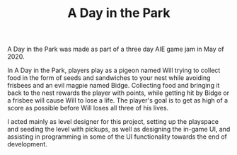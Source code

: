 ﻿---
layout: project
title: A Day in the Park
year: 2020
genre: Action
roles: Design, Programming
featureimage: /assets/images/adayinthepark.jpg
downloadlinks:
  - https://ghostentity12.itch.io/a-day-in-the-park
team:
  - Nicholas Burke
  - Grant Roberts
  - Christopher-Robin Ebbinghaus
  - Aaron Regterschot
  - Callista Gale
  - Kyle Edmonds
  - Jessica Sproule
  - Tallulah Bove
---

A Day in the Park was made as part of a three day AIE game jam in May of 2020.

In A Day in the Park, players play as a pigeon named Will trying to collect food in the form of seeds and sandwiches to your nest while avoiding frisbees and an evil magpie named Bidge. Collecting food and bringing it back to the nest rewards the player  with points, while getting hit by Bidge or a frisbee will cause Will to lose a life. The player's goal is to get as high of a score as possible before Will loses all three of his lives.

I acted mainly as level designer for this project, setting up the playspace and seeding the level with pickups, as well as designing the in-game UI, and assisting in programming in some of the UI functionality towards the end of development.